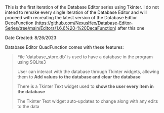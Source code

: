 This is the first iteration of the Database Editor series using Tkinter. I do not intend to remake every single iteration of the Database Editor and will proceed with recreating the latest version of the Database Edtior DecaFunction (https://github.com/NexusHex/Database-Editor-Series/tree/main/Editors/1.6.6%20-%20DecaFunction) after this one

Date Created: 8/26/2023

Database Editor QuadFunction comes with these features:
>File 'database_store.db' is used to have a database in the program using SQLite3
>
>User can interact with the database through Tkinter widgets, allowing them to **Add values to the database and clear the database**
>
>There is a Tkinter Text widget used to **show the user every item in the database**
>
>The Tkinter Text widget auto-updates to change along with any edits to the data
